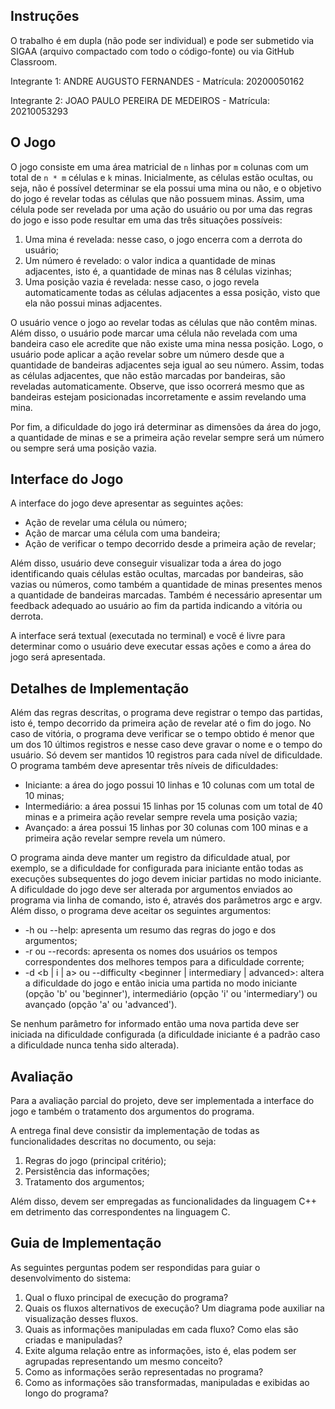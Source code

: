 ## Instruções

O trabalho é em dupla (não pode ser individual) e pode ser submetido via SIGAA (arquivo compactado com todo o código-fonte) ou via GitHub Classroom.

Integrante 1: ANDRE AUGUSTO FERNANDES - Matrícula: 20200050162

Integrante 2: JOAO PAULO PEREIRA DE MEDEIROS - Matrícula: 20210053293 

## O Jogo

O jogo consiste em uma área matricial de `n` linhas por `m` colunas com um total de `n * m` células e `k` minas. Inicialmente, as células estão ocultas, ou seja, não é possível determinar se ela possui uma mina ou não, e o objetivo do jogo é revelar todas as células que não possuem minas. Assim, uma célula pode ser revelada por uma ação do usuário ou por uma das regras do jogo e isso pode resultar em uma das três situações possíveis:

1. Uma mina é revelada: nesse caso, o jogo encerra com a derrota do usuário;
2. Um número é revelado: o valor indica a quantidade de minas adjacentes, isto é, a quantidade de minas nas 8 células vizinhas;
3. Uma posição vazia é revelada: nesse caso, o jogo revela automaticamente todas as células adjacentes a essa posição, visto que ela não possui minas adjacentes.

O usuário vence o jogo ao revelar todas as células que não contêm minas. Além disso, o usuário pode marcar uma célula não revelada com uma bandeira caso ele acredite que não existe uma mina nessa posição. Logo, o usuário pode aplicar a ação revelar sobre um número desde que a quantidade de bandeiras adjacentes seja igual ao seu número. Assim, todas as células adjacentes, que não estão marcadas por bandeiras, são reveladas automaticamente. Observe, que isso ocorrerá mesmo que as bandeiras estejam posicionadas incorretamente e assim revelando uma mina.

Por fim, a dificuldade do jogo irá determinar as dimensões da área do jogo, a quantidade de minas e se a primeira ação revelar sempre será um número ou sempre será uma posição vazia.

## Interface do Jogo

A interface do jogo deve apresentar as seguintes ações:

- Ação de revelar uma célula ou número;
- Ação de marcar uma célula com uma bandeira;
- Ação de verificar o tempo decorrido desde a primeira ação de revelar;

Além disso, usuário deve conseguir visualizar toda a área do jogo identificando quais células estão ocultas, marcadas por bandeiras, são vazias ou números, como também a quantidade de minas presentes menos a quantidade de bandeiras marcadas. Também é necessário apresentar um feedback adequado ao usuário ao fim da partida indicando a vitória ou derrota.

A interface será textual (executada no terminal) e você é livre para determinar como o usuário deve executar essas ações e como a área do jogo será apresentada.

## Detalhes de Implementação

Além das regras descritas, o programa deve registrar o tempo das partidas, isto é, tempo decorrido da primeira ação de revelar até o fim do jogo. No caso de vitória, o programa deve verificar se o tempo obtido é menor que um dos 10 últimos registros e nesse caso deve gravar o nome e o tempo do usuário. Só devem ser mantidos 10 registros para cada nível de dificuldade. O programa também deve apresentar três níveis de dificuldades:

- Iniciante: a área do jogo possui 10 linhas e 10 colunas com um total de 10 minas;
- Intermediário: a área possui 15 linhas por 15 colunas com um total de 40 minas e a primeira ação revelar sempre revela uma posição vazia;
- Avançado: a área possui 15 linhas por 30 colunas com 100 minas e a primeira ação revelar sempre revela um número.

O programa ainda deve manter um registro da dificuldade atual, por exemplo, se a dificuldade for configurada para iniciante então todas as execuções subsequentes do jogo devem iniciar partidas no modo iniciante. A dificuldade do jogo deve ser alterada por argumentos enviados ao programa via linha de comando, isto é, através dos parâmetros argc e argv. Além disso, o programa deve aceitar os seguintes argumentos:

- -h ou --help: apresenta um resumo das regras do jogo e dos argumentos;
- -r ou --records: apresenta os nomes dos usuários os tempos correspondentes dos melhores tempos para a dificuldade corrente;
- -d <b | i | a> ou --difficulty <beginner | intermediary | advanced>: altera a dificuldade do jogo e então inicia uma partida no modo iniciante (opção 'b' ou 'beginner'), intermediário (opção 'i' ou 'intermediary') ou avançado (opção 'a' ou 'advanced').

Se nenhum parâmetro for informado então uma nova partida deve ser iniciada na dificuldade configurada (a dificuldade iniciante é a padrão caso a dificuldade nunca tenha sido alterada).


## Avaliação

Para a avaliação parcial do projeto, deve ser implementada a interface do jogo e também o tratamento dos argumentos do programa.

A entrega final deve consistir da implementação de todas as funcionalidades descritas no documento, ou seja:
1. Regras do jogo (principal critério);
2. Persistência das informações;
3. Tratamento dos argumentos;

Além disso, devem ser empregadas as funcionalidades da linguagem C++ em detrimento das correspondentes na linguagem C.

## Guia de Implementação

As seguintes perguntas podem ser respondidas para guiar o desenvolvimento do sistema:

1. Qual o fluxo principal de execução do programa?
2. Quais os fluxos alternativos de execução? Um diagrama pode auxiliar na visualização desses fluxos.
3. Quais as informações manipuladas em cada fluxo? Como elas são criadas e manipuladas?
4. Exite alguma relação entre as informações, isto é, elas podem ser agrupadas representando um mesmo conceito?
5. Como as informações serão representadas no programa?
6. Como as informações são transformadas, manipuladas e exibidas ao longo do programa?


